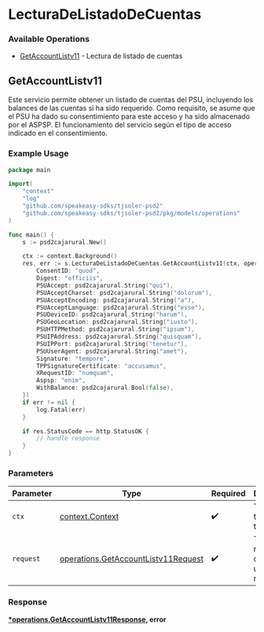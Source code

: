 # LecturaDeListadoDeCuentas

### Available Operations

* [GetAccountListv11](#getaccountlistv11) - Lectura de listado de cuentas

## GetAccountListv11

Este servicio permite obtener un listado de cuentas del PSU, incluyendo los balances de las cuentas si ha sido requerido. Como requisito, se asume que el PSU ha dado su consentimiento para este acceso y ha sido almacenado por el ASPSP. El funcionamiento del servicio según el tipo de acceso indicado en el consentimiento.

### Example Usage

```go
package main

import(
	"context"
	"log"
	"github.com/speakeasy-sdks/tjsoler-psd2"
	"github.com/speakeasy-sdks/tjsoler-psd2/pkg/models/operations"
)

func main() {
    s := psd2cajarural.New()

    ctx := context.Background()
    res, err := s.LecturaDeListadoDeCuentas.GetAccountListv11(ctx, operations.GetAccountListv11Request{
        ConsentID: "quod",
        Digest: "officiis",
        PSUAccept: psd2cajarural.String("qui"),
        PSUAcceptCharset: psd2cajarural.String("dolorum"),
        PSUAcceptEncoding: psd2cajarural.String("a"),
        PSUAcceptLanguage: psd2cajarural.String("esse"),
        PSUDeviceID: psd2cajarural.String("harum"),
        PSUGeoLocation: psd2cajarural.String("iusto"),
        PSUHTTPMethod: psd2cajarural.String("ipsum"),
        PSUIPAddress: psd2cajarural.String("quisquam"),
        PSUIPPort: psd2cajarural.String("tenetur"),
        PSUUserAgent: psd2cajarural.String("amet"),
        Signature: "tempore",
        TPPSignatureCertificate: "accusamus",
        XRequestID: "numquam",
        Aspsp: "enim",
        WithBalance: psd2cajarural.Bool(false),
    })
    if err != nil {
        log.Fatal(err)
    }

    if res.StatusCode == http.StatusOK {
        // handle response
    }
}
```

### Parameters

| Parameter                                                                                  | Type                                                                                       | Required                                                                                   | Description                                                                                |
| ------------------------------------------------------------------------------------------ | ------------------------------------------------------------------------------------------ | ------------------------------------------------------------------------------------------ | ------------------------------------------------------------------------------------------ |
| `ctx`                                                                                      | [context.Context](https://pkg.go.dev/context#Context)                                      | :heavy_check_mark:                                                                         | The context to use for the request.                                                        |
| `request`                                                                                  | [operations.GetAccountListv11Request](../../models/operations/getaccountlistv11request.md) | :heavy_check_mark:                                                                         | The request object to use for the request.                                                 |


### Response

**[*operations.GetAccountListv11Response](../../models/operations/getaccountlistv11response.md), error**

